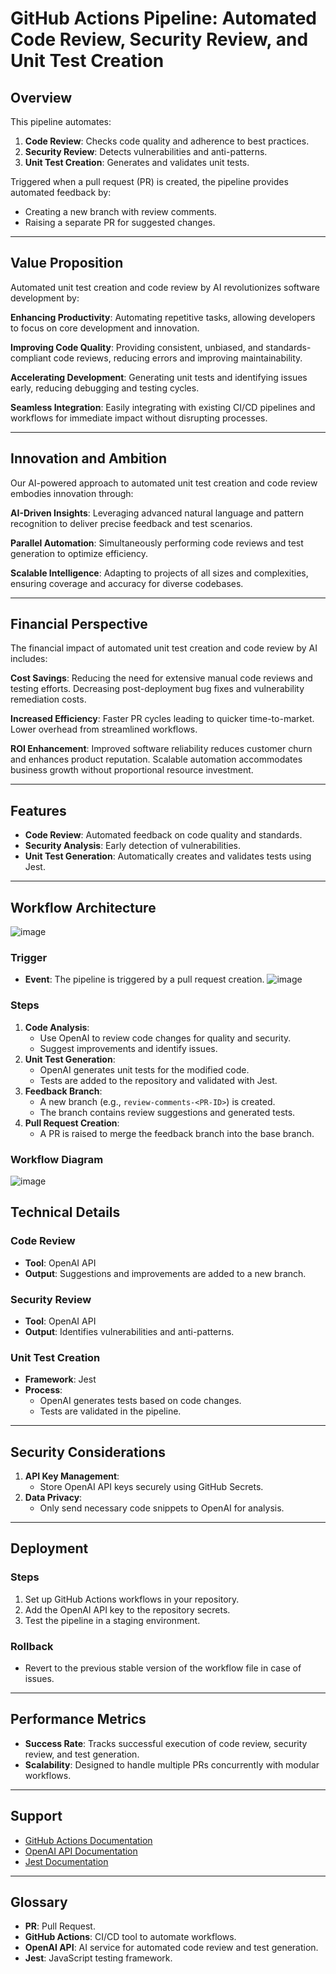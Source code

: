 # GitHub Actions Pipeline: Automated Code Review, Security Review, and Unit Test Creation

## Overview

This pipeline automates:
1. **Code Review**: Checks code quality and adherence to best practices.
2. **Security Review**: Detects vulnerabilities and anti-patterns.
3. **Unit Test Creation**: Generates and validates unit tests.

Triggered when a pull request (PR) is created, the pipeline provides automated feedback by:
- Creating a new branch with review comments.
- Raising a separate PR for suggested changes.

---
## Value Proposition

Automated unit test creation and code review by AI revolutionizes software development by:

**Enhancing Productivity**: Automating repetitive tasks, allowing developers to focus on core development and innovation.

**Improving Code Quality**: Providing consistent, unbiased, and standards-compliant code reviews, reducing errors and improving maintainability.

**Accelerating Development**: Generating unit tests and identifying issues early, reducing debugging and testing cycles.

**Seamless Integration**: Easily integrating with existing CI/CD pipelines and workflows for immediate impact without disrupting processes.


---

## Innovation and Ambition

Our AI-powered approach to automated unit test creation and code review embodies innovation through:

**AI-Driven Insights**: Leveraging advanced natural language and pattern recognition to deliver precise feedback and test scenarios.

**Parallel Automation**: Simultaneously performing code reviews and test generation to optimize efficiency.

**Scalable Intelligence**: Adapting to projects of all sizes and complexities, ensuring coverage and accuracy for diverse codebases.


---

## Financial Perspective
The financial impact of automated unit test creation and code review by AI includes:

**Cost Savings**:
Reducing the need for extensive manual code reviews and testing efforts.
Decreasing post-deployment bug fixes and vulnerability remediation costs.

**Increased Efficiency**:
Faster PR cycles leading to quicker time-to-market.
Lower overhead from streamlined workflows.

**ROI Enhancement**:
Improved software reliability reduces customer churn and enhances product reputation.
Scalable automation accommodates business growth without proportional resource investment.

---

## Features
- **Code Review**: Automated feedback on code quality and standards.
- **Security Analysis**: Early detection of vulnerabilities.
- **Unit Test Generation**: Automatically creates and validates tests using Jest.

---

## Workflow Architecture
![image](https://github.com/jinumkoshy/SimpleCodeAutomation/blob/main/public/images/Component.jpg)
### Trigger
- **Event**: The pipeline is triggered by a pull request creation.
![image](https://github.com/jinumkoshy/SimpleCodeAutomation/blob/main/public/images/Sequence.jpg)
### Steps
1. **Code Analysis**:
   - Use OpenAI to review code changes for quality and security.
   - Suggest improvements and identify issues.
2. **Unit Test Generation**:
   - OpenAI generates unit tests for the modified code.
   - Tests are added to the repository and validated with Jest.
3. **Feedback Branch**:
   - A new branch (e.g., `review-comments-<PR-ID>`) is created.
   - The branch contains review suggestions and generated tests.
4. **Pull Request Creation**:
   - A PR is raised to merge the feedback branch into the base branch.

### Workflow Diagram
![image](https://github.com/jinumkoshy/SimpleCodeAutomation/blob/main/public/images/flowchart.jpg)


## Technical Details

### Code Review
- **Tool**: OpenAI API
- **Output**: Suggestions and improvements are added to a new branch.

### Security Review
- **Tool**: OpenAI API
- **Output**: Identifies vulnerabilities and anti-patterns.

### Unit Test Creation
- **Framework**: Jest
- **Process**:
  - OpenAI generates tests based on code changes.
  - Tests are validated in the pipeline.

---

## Security Considerations
1. **API Key Management**:
   - Store OpenAI API keys securely using GitHub Secrets.
2. **Data Privacy**:
   - Only send necessary code snippets to OpenAI for analysis.

---

## Deployment

### Steps
1. Set up GitHub Actions workflows in your repository.
2. Add the OpenAI API key to the repository secrets.
3. Test the pipeline in a staging environment.

### Rollback
- Revert to the previous stable version of the workflow file in case of issues.

---

## Performance Metrics
- **Success Rate**: Tracks successful execution of code review, security review, and test generation.
- **Scalability**: Designed to handle multiple PRs concurrently with modular workflows.

---

## Support
- [GitHub Actions Documentation](https://docs.github.com/en/actions)
- [OpenAI API Documentation](https://platform.openai.com/docs/)
- [Jest Documentation](https://jestjs.io/docs/getting-started)

---

## Glossary
- **PR**: Pull Request.
- **GitHub Actions**: CI/CD tool to automate workflows.
- **OpenAI API**: AI service for automated code review and test generation.
- **Jest**: JavaScript testing framework.
